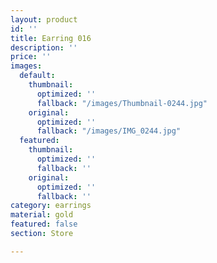 ```yaml
---
layout: product
id: ''
title: Earring 016
description: ''
price: ''
images:
  default:
    thumbnail:
      optimized: ''
      fallback: "/images/Thumbnail-0244.jpg"
    original:
      optimized: ''
      fallback: "/images/IMG_0244.jpg"
  featured:
    thumbnail:
      optimized: ''
      fallback: ''
    original:
      optimized: ''
      fallback: ''
category: earrings
material: gold
featured: false
section: Store

---
```

